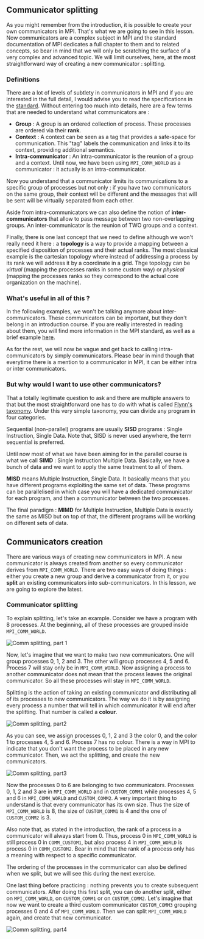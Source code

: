 ## Communicator splitting

As you might remember from the introduction, it is possible to create your own communicators in MPI. That's what we are going to see in this lesson. Now communicators are a complex subject in MPI and the standard documentation of MPI dedicates a full chapter to them and to related concepts, so bear in mind that we will only be scratching the surface of a very complex and advanced topic. We will limit ourselves, here, at the most straightforward way of creating a new communicator : splitting.

### Definitions

There are a lot of levels of subtlety in communicators in MPI and if you are interested in the full detail, I would advise you to read the specifications in the [standard](http://mpi-forum.org/docs/mpi-3.1/mpi31-report.pdf). Without entering too much into details, here are a few terms that are needed to understand what communicators are :

* **Group** : A group is an ordered collection of process. These processes are ordered via their **rank**.
* **Context** : A context can be seen as a tag that provides a safe-space for communication. This "tag" labels the communication and links it to its context, providing additional semantics.
* **Intra-communicator** : An intra-communicator is the reunion of a group and a context. Until now, we have been using `MPI_COMM_WORLD` as a communicator : it actually is an intra-communicator.

Now you understand that a communicator limits its communications to a specific group of processes but not only : if you have two communicators on the same group, their context will be different and the messages that will be sent will be virtually separated from each other.

Aside from intra-communicators we can also define the notion of **inter-communicators** that allow to pass message between two non-overlapping groups. An inter-communicator is the reunion of TWO groups and a context.

Finally, there is one last concept that we need to define although we won't really need it here : a **topology** is a way to provide a mapping between a specified disposition of processes and their actual ranks. The most classical example is the cartesian topology where instead of addressing a process by its rank we will address it by a coordinate in a grid. Thge topology can be *virtual* (mapping the processes ranks in some custom way) or *physical* (mapping the processes ranks so they correspond to the actual core organization on the machine).

### What's useful in all of this ?

In the following examples, we won't be talking anymore about inter-communicators. These communicators can be important, but they don't belong in an introduction course. If you are really interested in reading about them, you will find more information in the MPI standard, as well as a brief example [here](http://mpi-forum.org/docs/mpi-1.1/mpi-11-html/node114.html).

As for the rest, we will now be vague and get back to calling intra-communicators by simply communicators. Please bear in mind though that everytime there is a mention to a communicator in MPI, it can be either intra or inter communicators.

### But why would I want to use other communicators?

That a totally legitimate question to ask and there are multiple answers to that but the most straightforward one has to do with what is called [Flynn's taxonomy](https://en.wikipedia.org/wiki/Flynn%27s_taxonomy). Under this very simple taxonomy, you can divide any program in four categories.

Sequential (non-parallel) programs are usually **SISD** programs : Single Instruction, Single Data. Note that, SISD is never used anywhere, the term sequential is preferred.

Until now most of what we have been aiming for in the parallel course is what we call **SIMD** : Single Instruction Multiple Data. Basically, we have a bunch of data and we want to apply the same treatment to all of them.

**MISD** means Multiple Instruction, Single Data. It basically means that you have different programs exploiting the same set of data. These programs can be parallelised in which case you will have a dedicated communicator for each program, and then a communicator between the two processes.

The final paradigm : **MIMD** for Multiple Instruction, Multiple Data is exactly the same as MISD but on top of that, the different programs will be working on different sets of data.


## Communicators creation

There are various ways of creating new communicators in MPI. A new communicator is always created from another so every communicator derives from `MPI_COMM_WORLD`. There are two easy ways of doing things : either you create a new group and derive a communicator from it, or you **split** an existing communicators into sub-communicators. In this lesson, we are going to explore the latest.

### Communicator splitting

To explain splitting, let's take an example. Consider we have a program with 8 processes. At the beginning, all of these processes are grouped inside `MPI_COMM_WORLD`.

![Comm splitting, part 1](/img/splitting_p1.png)

Now, let's imagine that we want to make two new communicators. One will group processes 0, 1, 2 and 3. The other will group processes 4, 5 and 6. Process 7 will stay only be in `MPI_COMM_WORLD`. Now assigning a process to another communicator does not mean that the process leaves the original communicator. So all these processes will stay in `MPI_COMM_WORLD`.

Splitting is the action of taking an existing communicator and distributing all of its processes to new communicators. The way we do it is by assigning every process a number that will tell in which communicator it will end after the splitting. That number is called a **colour**.

![Comm splitting, part2](/img/splitting_p2.png)

As you can see, we assign processes 0, 1, 2 and 3 the color 0, and the color 1 to processes 4, 5 and 6. Process 7 has no colour. There is a way in MPI to indicate that you don't want the process to be placed in any new communicator. Then, we act the splitting, and create the new communicators.

![Comm splitting, part3](/img/splitting_p3.png)

Now the processes 0 to 6 are belonging to two communicators. Processes 0, 1, 2 and 3 are in `MPI_COMM_WORLD` and in `CUSTOM_COMM1` while processes 4, 5 and 6 in `MPI_COMM_WORLD` and `CUSTOM_COMM2`. A very important thing to understand is that every communicator has its own size. Thus the size of `MPI_COMM_WORLD` is 8, the size of `CUSTOM_COMM1` is 4 and the one of `CUSTOM_COMM2` is 3.

Also note that, as stated in the introduction, the rank of a process in a communicator will always start from 0. Thus, process 0 in `MPI_COMM_WORLD` is still process 0 in `COMM_CUSTOM1`, but also process 4 in `MPI_COMM_WORLD` is process 0 in `COMM_CUSTOM2`. Bear in mind that the rank of a process only has a meaning with respect to a specific communicator.

The ordering of the processes in the communicator can also be defined when we split, but we will see this during the next exercise.

One last thing before practicing : nothing prevents you to create subsequent communicators. After doing this first split, you can do another split, either on `MPI_COMM_WORLD`, on `CUSTOM_COMM1` or on `CUSTOM_COMM2`. Let's imagine that now we want to create a third custom communicator `CUSTOM_COMM3` grouping processes 0 and 4 of `MPI_COMM_WORLD`. Then we can split `MPI_COMM_WORLD` again, and create that new communicator.

![Comm splitting, part4](/img/splitting_p4.png)